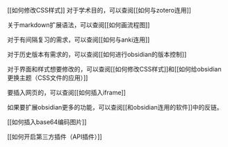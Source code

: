 
[[如何修改CSS样式]]
对于学术目的，可以查阅[[如何与zotero连用]]

关于markdown扩展语法，可以查阅[[如何画流程图]]

对于有间隔复习的需求，可以查阅[[如何与anki连用]]

对于历史版本有需求的，可以查阅[[如何进行obsidian的版本控制]]

对于界面和样式想要修改的，可以查阅[[如何修改CSS样式]]和[[如何给obsidian更换主题（CSS文件的应用）]]

要插入网页的，可以查阅[[如何插入iframe]]

如果要扩展obsidian更多的功能，可以查阅[[和obsidian连用的软件]]中的反链。

[[如何插入base64编码图片]]

[[如何开启第三方插件（API插件）]]